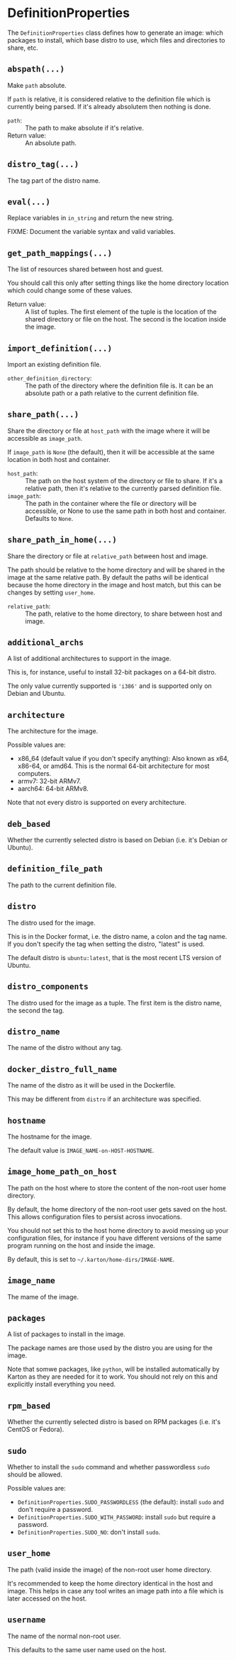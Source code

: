 DefinitionProperties
====================

The `DefinitionProperties` class defines how to generate an image: which packages
to install, which base distro to use, which files and directories to share, etc.



`abspath(...)`
------------------------------
Make `path` absolute.

If `path` is relative, it is considered relative to the definition file which is
currently being parsed.
If it's already absolutem then nothing is done.

<dl>
<dt><code>path</code>:</dt>
<dd>The path to make absolute if it's relative.
</dd>
<dt>Return value:</dt>
<dd>An absolute path.
</dd>
</dl>

`distro_tag(...)`
------------------------------
The tag part of the distro name.

`eval(...)`
------------------------------
Replace variables in `in_string` and return the new string.

FIXME: Document the variable syntax and valid variables.

`get_path_mappings(...)`
------------------------------
The list of resources shared between host and guest.

You should call this only after setting things like the home directory location which
could change some of these values.

<dl>
<dt>Return value:</dt>
<dd>A list of tuples.
The first element of the tuple is the location of the shared directory or file on
the host.
The second is the location inside the image.
</dd>
</dl>

`import_definition(...)`
------------------------------
Import an existing definition file.

<dl>
<dt><code>other_definition_directory</code>:</dt>
<dd>The path of the directory where the definition file is.
It can be an absolute path or a path relative to the current definition file.
</dd>
</dl>

`share_path(...)`
------------------------------
Share the directory or file at `host_path` with the image where it will be
accessible as `image_path`.

If `image_path` is `None` (the default), then it will be accessible at the
same location in both host and container.

<dl>
<dt><code>host_path</code>:</dt>
<dd>The path on the host system of the directory or file to share.
If it's a relative path, then it's relative to the currently parsed
definition file.
</dd>
<dt><code>image_path</code>:</dt>
<dd>The path in the container where the file or directory will be accessible,
or None to use the same path in both host and container.
Defaults to <code>None</code>.
</dd>
</dl>

`share_path_in_home(...)`
------------------------------
Share the directory or file at `relative_path` between host and image.

The path should be relative to the home directory and will be shared in
the image at the same relative path.
By default the paths will be identical because the home directory in the
image and host match, but this can be changes by setting `user_home`.

<dl>
<dt><code>relative_path</code>:</dt>
<dd>The path, relative to the home directory, to share between host and
image.
</dd>
</dl>

`additional_archs`
------------------------------
A list of additional architectures to support in the image.

This is, for instance, useful to install 32-bit packages on a 64-bit distro.

The only value currently supported is `'i386'` and is supported only on Debian
and Ubuntu.

`architecture`
------------------------------
The architecture for the image.

Possible values are:

- x86_64 (default value if you don't specify anything): Also known as x64, x86-64,
  or amd64. This is the normal 64-bit architecture for most computers.
- armv7: 32-bit ARMv7.
- aarch64: 64-bit ARMv8.

Note that not every distro is supported on every architecture.

`deb_based`
------------------------------
Whether the currently selected distro is based on Debian (i.e. it's Debian or Ubuntu).

`definition_file_path`
------------------------------
The path to the current definition file.

`distro`
------------------------------
The distro used for the image.

This is in the Docker format, i.e. the distro name, a colon and the tag name.
If you don't specify the tag when setting the distro, "latest" is used.

The default distro is `ubuntu:latest`, that is the most recent LTS version
of Ubuntu.

`distro_components`
------------------------------
The distro used for the image as a tuple.
The first item is the distro name, the second the tag.

`distro_name`
------------------------------
The name of the distro without any tag.

`docker_distro_full_name`
------------------------------
The name of the distro as it will be used in the Dockerfile.

This may be different from `distro` if an architecture was specified.

`hostname`
------------------------------
The hostname for the image.

The default value is `IMAGE_NAME-on-HOST-HOSTNAME`.

`image_home_path_on_host`
------------------------------
The path on the host where to store the content of the non-root user home directory.

By default, the home directory of the non-root user gets saved on the host. This
allows configuration files to persist across invocations.

You should not set this to the host home directory to avoid messing up your
configuration files, for instance if you have different versions of the same
program running on the host and inside the image.

By default, this is set to `~/.karton/home-dirs/IMAGE-NAME`.

`image_name`
------------------------------
The mame of the image.

`packages`
------------------------------
A list of packages to install in the image.

The package names are those used by the distro you are using for the image.

Note that somwe packages, like `python`, will be installed automatically by
Karton as they are needed for it to work. You should not rely on this and
explicitly install everything you need.

`rpm_based`
------------------------------
Whether the currently selected distro is based on RPM packages (i.e. it's CentOS or
Fedora).

`sudo`
------------------------------
Whether to install the `sudo` command and whether passwordless `sudo` should
be allowed.

Possible values are:

- `DefinitionProperties.SUDO_PASSWORDLESS` (the default):
  install `sudo` and don't require a password.
- `DefinitionProperties.SUDO_WITH_PASSWORD`:
  install `sudo` but require a password.
- `DefinitionProperties.SUDO_NO`:
  don't install `sudo`.

`user_home`
------------------------------
The path (valid inside the image) of the non-root user home directory.

It's recommended to keep the home directory identical in the host and image.
This helps in case any tool writes an image path into a file which is later
accessed on the host.

`username`
------------------------------
The name of the normal non-root user.

This defaults to the same user name used on the host.
